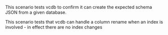 This scenario tests vcdb to confirm it can create the expected schema JSON from a given database.

This scenario tests that vcdb can handle a column rename when an index is involved - in effect there are no index changes